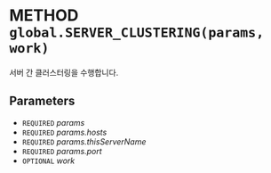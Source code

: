 # METHOD `global.SERVER_CLUSTERING(params, work)`
서버 간 클러스터링을 수행합니다.

## Parameters
* `REQUIRED` *params*
* `REQUIRED` *params.hosts*
* `REQUIRED` *params.thisServerName*
* `REQUIRED` *params.port*
* `OPTIONAL` *work*
